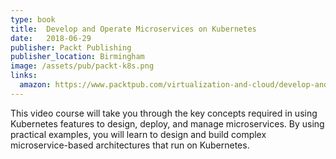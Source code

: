 ```yaml
---
type: book
title:  Develop and Operate Microservices on Kubernetes
date:   2018-06-29
publisher: Packt Publishing
publisher_location: Birmingham
image: /assets/pub/packt-k8s.png
links:
  amazon: https://www.packtpub.com/virtualization-and-cloud/develop-and-operate-microservices-kubernetes-video
---
```


This video course will take you through the key concepts required in using Kubernetes features to design, deploy, and manage microservices. By using practical examples, you will learn to design and build complex microservice-based architectures that run on Kubernetes.